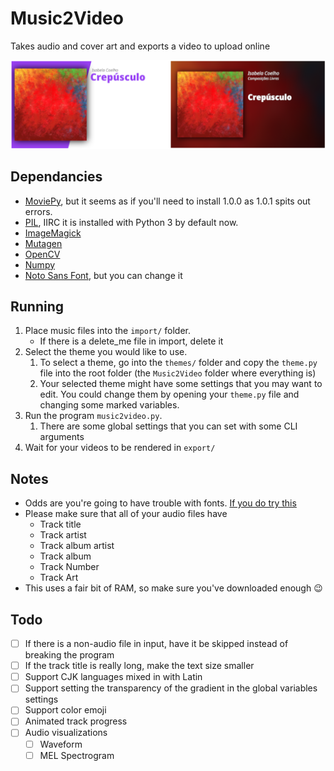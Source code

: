 # Music2Video
Takes audio and cover art and exports a video to upload online

![](lib/docs/examples/readme_example.png)

## Dependancies
- [MoviePy](https://github.com/Zulko/moviepy), but it seems as if you'll need to install 1.0.0 as 1.0.1 spits out errors.
- [PIL](https://pillow.readthedocs.io/en/stable/), IIRC it is installed with Python 3 by default now.
- [ImageMagick](https://www.imagemagick.org/script/index.php)
- [Mutagen](https://github.com/llogiq/mutagen)
- [OpenCV](https://pypi.org/project/opencv-python/)
- [Numpy](https://www.numpy.org/)
- [Noto Sans Font](https://www.google.com/get/noto/), but you can change it

## Running
1. Place music files into the `import/` folder.  
   - If there is a delete_me file in import, delete it  
2. Select the theme you would like to use.
   1. To select a theme, go into the `themes/` folder and copy the `theme.py` file into the root folder (the `Music2Video` folder where everything is)
   2. Your selected theme might have some settings that you may want to edit. You could change them by opening your `theme.py` file and changing some marked variables.
3. Run the program `music2video.py`.
   1. There are some global settings that you can set with some CLI arguments
4. Wait for your videos to be rendered in `export/`

## Notes
- Odds are you're going to have trouble with fonts. [If you do try this](https://martin-thoma.com/add-a-new-font-to-imagemagick/)
- Please make sure that all of your audio files have
   - Track title
   - Track artist
   - Track album artist
   - Track album
   - Track Number
   - Track Art
- This uses a fair bit of RAM, so make sure you've downloaded enough 😉

## Todo
- [ ] If there is a non-audio file in input, have it be skipped instead of breaking the program
- [ ] If the track title is really long, make the text size smaller
- [ ] Support CJK languages mixed in with Latin
- [ ] Support setting the transparency of the gradient in the global variables settings
- [ ] Support color emoji
- [ ] Animated track progress
- [ ] Audio visualizations
  - [ ] Waveform
  - [ ] MEL Spectrogram
